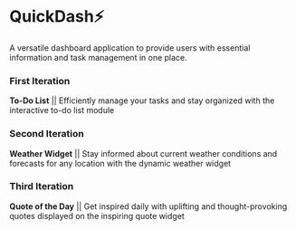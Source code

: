 # QuickDash⚡
A versatile dashboard application to provide users with essential information and task management in one place.

### First Iteration 
**To-Do List** ||
Efficiently manage your tasks and stay organized with the interactive to-do list module

### Second Iteration
**Weather Widget** ||
Stay informed about current weather conditions and forecasts for any location with the dynamic weather widget

### Third Iteration
**Quote of the Day** ||
Get inspired daily with uplifting and thought-provoking quotes displayed on the inspiring quote widget
